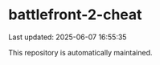 # battlefront-2-cheat

Last updated: 2025-06-07 16:55:35

This repository is automatically maintained.
